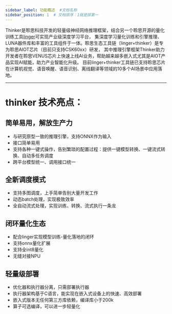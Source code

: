 ```yaml
---
sidebar_label: 功能概述  #文档名称
sidebar_position: 1  # 文档排序：1就是排第一
---
```


Thinker是聆思科技开发的轻量级神经网络推理框架，结合另一个聆思开源的量化训练工具[linger](https://github.com/LISTENAI/linger)可实现产业级深度学习平台，
集深度学习量化训练和引擎推理、LUNA器件库和丰富的工具组件于一体。聆思生态工具链（linger+thinker）是专为聆思AIOT芯片（目前只支持CSK60xx）研发，
其中推理引擎框架Thinker助力开发者在聆思VENUS芯片上快速上线AI业务，帮助越来越多嵌入式尤其是AIOT产品实现AI赋能，助力产业智能化升级。
目前linger+thinker工具链已支持聆思芯片在计算机视觉、语音唤醒、语音识别、离线翻译等领域的10多个AI场景中应用落地。
***

# **thinker** 技术亮点：
## 简单易用，解放生产力
* 与研究原型一致的推理引擎，支持ONNX作为输入
* 接口简单易用
* 支持各种一键式操作，告别繁琐的配置过程：提供一键模型转换、一键流式转换、自动多任务调度
* 跨平台模型统一、调用接口统一

## 全新调度模式
* 支持多图调度，上手简单告别大量开发工作
* 动态batch处理，实现极致效率
* 全自动流式处理，实现训练、转换、流式执行一条龙

## 闭环量化生态
* 配合linger实现模型训练-量化落地的闭环
* 支持onnx量化扩展
* 支持全int8量化
* 无缝对接NPU

## 轻量级部署
* 优化器和执行器分离，只需部署执行器
* 执行器架构基于C语言，能实现在嵌入式设备上的快速、高效部署
* 嵌入式版本无任何第三方库依赖，编译库小于200k
* 算子可选编译，可以进一步轻量化
